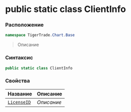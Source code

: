 
# public static class ClientInfo
### Расположение
```csharp
namespace TigerTrade.Chart.Base
```



> Описание

### Синтаксис
```csharp
public static class ClientInfo
```


### Свойства
| Название | Описание |
| --- | --- |
| [`LicenseID`](./ClientInfo.cs/Свойства/LicenseID.md) | *Описание* |



